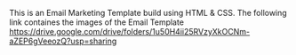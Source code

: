 This is an Email Marketing Template build using HTML & CSS.
The following link containes the images of the Email Template
https://drive.google.com/drive/folders/1u50H4ii25RVzyXkOCNm-aZEP6gVeeozQ?usp=sharing
